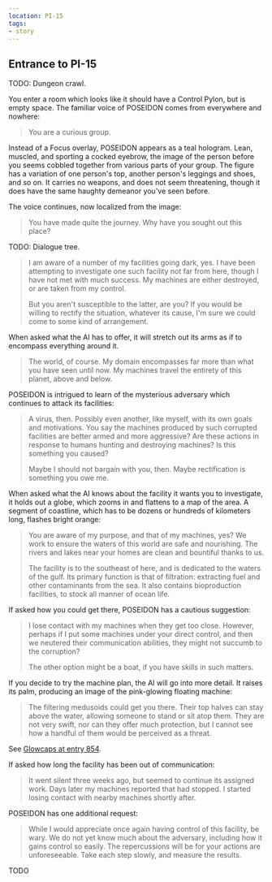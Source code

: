 ```yaml
---
location: PI-15
tags:
- story
---
```


## Entrance to PI-15

TODO: Dungeon crawl.

You enter a room which looks like it should have a Control Pylon, but is empty space.
The familiar voice of POSEIDON comes from everywhere and nowhere:

> You are a curious group.

Instead of a Focus overlay, POSEIDON appears as a teal hologram.
Lean, muscled, and sporting a cocked eyebrow, the image of the person before you seems cobbled together from various parts of your group.
The figure has a variation of one person's top, another person's leggings and shoes, and so on.
It carries no weapons, and does not seem threatening, though it does have the same haughty demeanor you've seen before.

The voice continues, now localized from the image:

> You have made quite the journey.
> Why have you sought out this place?

TODO: Dialogue tree.

> I am aware of a number of my facilities going dark, yes.
> I have been attempting to investigate one such facility not far from here, though I have not met with much success.
> My machines are either destroyed, or are taken from my control.
> 
> But you aren't susceptible to the latter, are you?
> If you would be willing to rectify the situation, whatever its cause, I'm sure we could come to some kind of arrangement.

When asked what the AI has to offer, it will stretch out its arms as if to encompass everything around it.

> The world, of course.
> My domain encompasses far more than what you have seen until now.
> My machines travel the entirety of this planet, above and below.

POSEIDON is intrigued to learn of the mysterious adversary which continues to attack its facilities:

> A virus, then.
> Possibly even another, like myself, with its own goals and motivations.
> You say the machines produced by such corrupted facilities are better armed and more aggressive?
> Are these actions in response to humans hunting and destroying machines?
> Is this something you caused?
> 
> Maybe I should not bargain with you, then.
> Maybe rectification is something you owe me.
 
When asked what the AI knows about the facility it wants you to investigate, it holds out a globe, which zooms in and flattens to a map of the area.
A segment of coastline, which has to be dozens or hundreds of kilometers long, flashes bright orange:

> You are aware of my purpose, and that of my machines, yes?
> We work to ensure the waters of this world are safe and nourishing.
> The rivers and lakes near your homes are clean and bountiful thanks to us.
> 
> The facility is to the southeast of here, and is dedicated to the waters of the gulf.
> Its primary function is that of filtration: extracting fuel and other contaminants from the sea.
> It also contains bioproduction facilities, to stock all manner of ocean life.

If asked how you could get there, POSEIDON has a cautious suggestion:

> I lose contact with my machines when they get too close.
> However, perhaps if I put some machines under your direct control, and then we neutered their communication abilities, they might not succumb to the corruption?
>
> The other option might be a boat, if you have skills in such matters.

If you decide to try the machine plan, the AI will go into more detail.
It raises its palm, producing an image of the pink-glowing floating machine:

> The filtering medusoids could get you there.
> Their top halves can stay above the water, allowing someone to stand or sit atop them.
> They are not very swift, nor can they offer much protection, but I cannot see how a handful of them would be perceived as a threat.

See [Glowcaps at entry 854](854-glowcaps.md).

If asked how long the facility has been out of communication:

> It went silent three weeks ago, but seemed to continue its assigned work.
> Days later my machines reported that had stopped.
> I started losing contact with nearby machines shortly after.

POSEIDON has one additional request:

> While I would appreciate once again having control of this facility, be wary.
> We do not yet know much about the adversary, including how it gains control so easily.
> The repercussions will be for your actions are unforeseeable.
> Take each step slowly, and measure the results.

TODO
